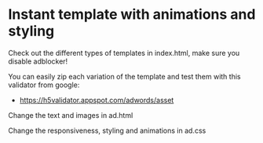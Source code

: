 # Instant template with animations and styling
Check out the different types of templates in index.html, make sure you disable adblocker!

You can easily zip each variation of the template and test them with this validator from google:
- https://h5validator.appspot.com/adwords/asset

Change the text and images in ad.html

Change the responsiveness, styling and animations in ad.css
